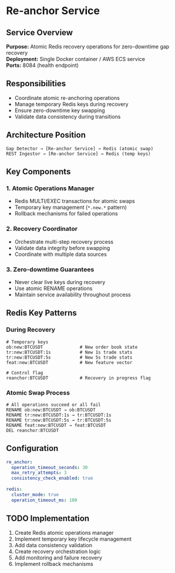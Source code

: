 # Re-anchor Service

## Service Overview
**Purpose:** Atomic Redis recovery operations for zero-downtime gap recovery  
**Deployment:** Single Docker container / AWS ECS service  
**Ports:** 8084 (health endpoint)

## Responsibilities
- Coordinate atomic re-anchoring operations
- Manage temporary Redis keys during recovery
- Ensure zero-downtime key swapping
- Validate data consistency during transitions

## Architecture Position
```
Gap Detector → [Re-anchor Service] → Redis (atomic swap)
REST Ingestor → [Re-anchor Service] → Redis (temp keys)
```

## Key Components

### 1. Atomic Operations Manager
- Redis MULTI/EXEC transactions for atomic swaps
- Temporary key management (`*.new.*` pattern)
- Rollback mechanisms for failed operations

### 2. Recovery Coordinator
- Orchestrate multi-step recovery process
- Validate data integrity before swapping
- Coordinate with multiple data sources

### 3. Zero-downtime Guarantees
- Never clear live keys during recovery
- Use atomic RENAME operations
- Maintain service availability throughout process

## Redis Key Patterns

### During Recovery
```redis
# Temporary keys
ob:new:BTCUSDT              # New order book state
tr:new:BTCUSDT:1s           # New 1s trade stats
tr:new:BTCUSDT:5s           # New 5s trade stats
feat:new:BTCUSDT            # New feature vector

# Control flag
reanchor:BTCUSDT            # Recovery in progress flag
```

### Atomic Swap Process
```redis
# All operations succeed or all fail
RENAME ob:new:BTCUSDT → ob:BTCUSDT
RENAME tr:new:BTCUSDT:1s → tr:BTCUSDT:1s
RENAME tr:new:BTCUSDT:5s → tr:BTCUSDT:5s
RENAME feat:new:BTCUSDT → feat:BTCUSDT
DEL reanchor:BTCUSDT
```

## Configuration
```yaml
re_anchor:
  operation_timeout_seconds: 30
  max_retry_attempts: 3
  consistency_check_enabled: true
  
redis:
  cluster_mode: true
  operation_timeout_ms: 100
```

## TODO Implementation
1. Create Redis atomic operations manager
2. Implement temporary key lifecycle management
3. Add data consistency validation
4. Create recovery orchestration logic
5. Add monitoring and failure recovery
6. Implement rollback mechanisms